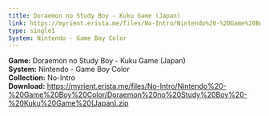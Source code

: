 ```yaml
---
title: Doraemon no Study Boy - Kuku Game (Japan)
link: https://myrient.erista.me/files/No-Intro/Nintendo%20-%20Game%20Boy%20Color/Doraemon%20no%20Study%20Boy%20-%20Kuku%20Game%20(Japan).zip
type: single1
System: Nintendo - Game Boy Color
---
```

<b>Game:</b> Doraemon no Study Boy - Kuku Game (Japan)<br>
<b>System:</b> Nintendo - Game Boy Color<br>
<b>Collection:</b> No-Intro<br>
<b>Download:</b> https://myrient.erista.me/files/No-Intro/Nintendo%20-%20Game%20Boy%20Color/Doraemon%20no%20Study%20Boy%20-%20Kuku%20Game%20(Japan).zip